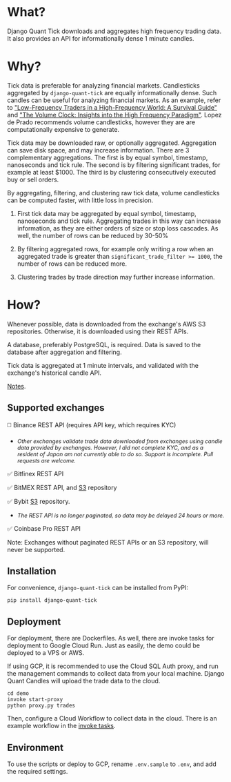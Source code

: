 # What?

Django Quant Tick downloads and aggregates high frequency trading data. It also provides an API for informationally dense 1 minute candles.

# Why?

Tick data is preferable for analyzing financial markets. Candlesticks aggregated by `django-quant-tick` are equally informationally dense. Such candles can be useful for analyzing financial markets. As an example, refer to ["Low-Frequency Traders in a High-Frequency World: A Survival Guide"](https://papers.ssrn.com/sol3/papers.cfm?abstract_id=2150876) and ["The Volume Clock: Insights into the High Frequency Paradigm"](https://papers.ssrn.com/sol3/papers.cfm?abstract_id=2034858). Lopez de Prado recommends volume candlesticks, however they are are computationally expensive to generate.

Tick data may be downloaded raw, or optionally aggregated. Aggregation can save disk space, and may increase information. There are 3 complementary aggregations. The first is by equal symbol, timestamp, nanoseconds and tick rule. The second is by filtering significant trades, for example at least $1000. The third is by clustering consecutively executed buy or sell orders. 

By aggregating, filtering, and clustering raw tick data, volume candlesticks can be computed faster, with little loss in precision. 

1. First tick data may be aggregated by equal symbol, timestamp, nanoseconds and tick rule. Aggregating trades in this way can increase information, as they are either orders of size or stop loss cascades. As well, the number of rows can be reduced by 30-50%

2. By filtering aggregated rows, for example only writing a row when an aggregated trade is greater than `significant_trade_filter >= 1000`, the number of rows can be reduced more.

3. Clustering trades by trade direction may further increase information.


# How?

Whenever possible, data is downloaded from the exchange's AWS S3 repositories. Otherwise, it is downloaded using their REST APIs. 

A database, preferably PostgreSQL, is required. Data is saved to the database after aggregation and filtering. 

Tick data is aggregated at 1 minute intervals, and validated with the exchange's historical candle API.

[Notes](https://github.com/globophobe/django-quant-tick/blob/main/NOTES.md).

Supported exchanges
-------------------

:white_medium_square: Binance REST API (requires API key, which requires KYC)
* <em style="font-size: 0.9em">Other exchanges validate trade data downloaded from exchanges using candle data provided by exchanges. However, I did not complete KYC, and as a resident of Japan am not currently able to do so. Support is incomplete. Pull requests are welcome.</em>

:white_check_mark: Bitfinex REST API

:white_check_mark: BitMEX REST API, and [S3](https://public.bitmex.com/) repository

:white_check_mark: Bybit [S3](https://public.bybit.com/) repository. 
* <em style="font-size: 0.9em">The REST API is no longer paginated, so data may be delayed 24 hours or more.</em>

:white_check_mark: Coinbase Pro REST API

Note: Exchanges without paginated REST APIs or an S3 repository, will never be supported.

Installation
------------

For convenience, `django-quant-tick` can be installed from PyPI:

```
pip install django-quant-tick
```

Deployment
----------

For deployment, there are Dockerfiles. As well, there are invoke tasks for deployment to Google Cloud Run. Just as easily, the demo could be deployed to a VPS or AWS.

If using GCP, it is recommended to use the Cloud SQL Auth proxy, and run the management commands to collect data from your local machine. Django Quant Candles will upload the trade data to the cloud.

```
cd demo
invoke start-proxy
python proxy.py trades
```

Then, configure a Cloud Workflow to collect data in the cloud. There is an example workflow in the [invoke tasks](https://github.com/globophobe/django-quant-tick/blob/main/demo/tasks.py).

Environment
-----------

To use the scripts or deploy to GCP, rename `.env.sample` to `.env`, and add the required settings.
